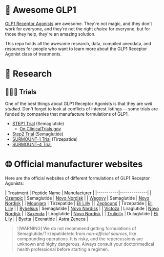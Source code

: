 # 💊 Awesome GLP1

[GLP1 Receptor Agonists][gg-what-is-glp1] are awesome.
They're not magic, and they don't work for everyone, and they're not the right *choice* for everyone, but for those they help, they're an amazing solution. 

This repo holds all the awesome research, data, compiled anecdata, and resources for people who want to learn more about the GLP1 Receptor Agonist class of treatments.

[gg-what-is-glp1]: https://glp1.guide/content/what-are-glp1-agonists

# 📑 Research

## 🧑‍🤝‍🧑 Trials

One of the best things about GLP1 Receptor Agonists is that they are *well studied*. 
Don't forget to look at conflicts of interest listings -- some trials are funded by companies that manufacture formulations of GLP1.

- [STEP1 Trial](https://www.nejm.org/doi/full/10.1056/NEJMoa2032183) (Semaglutide)
  - [On ClinicalTrials.gov](https://clinicaltrials.gov/study/NCT03548935)
- [Step2 Trial](https://www.thelancet.com/journals/lancet/article/PIIS0140-6736(21)00213-0/abstract) (Semaglutide)
- [SURMOUNT-1 Trial](https://www.nejm.org/doi/full/10.1056/NEJMoa2206038) (Tirzepatide)
- [SURMOUNT-4 Trial](https://jamanetwork.com/journals/jama/fullarticle/2812936)

# 🌐 Official manufacturer websites

Here are the official websites of different formulations of GLP1 Receptor Agonists:

| Treatment | Peptide Name | Manufacturer |
|-----------|--------------|
| [Ozempic][ozempic] | Semaglutide   | [Novo Nordisk][nn] |
| [Wegovy][wegovy]  | Semaglutide   | [Novo Nordisk][nn] |
| [Mounjaro][mounjaro] | Tirzepatide  | [Eli Lilly][lilly] |
| [Zepbound][zepbound] | Tirzepatide  | [Eli Lilly][lilly]    |
| [Rybelsus][rybelsus] | Semaglutide  | [Novo Nordisk][nn] |
| [Victoza][victoza] | Liraglutide | [Novo Nordisk][nn] |
| [Saxenda][saxenda] | Liraglutide | [Novo Nordisk][nn] |
| [Trulicity][trulicity] | Dulaglutide | [Eli Lily][lilly] | 
| [Byetta][byetta] | Exenatide | [Astra Zeneca][az] |

> ![WARNING]
> We do not recommend getting formulations of Semaglutide/Tirzepatide/etc from *non-official sources*, like compounding operations.
> It is risky, and the repercussions are unknown and highy dangerous.
> Always consult your doctor/medical health professional before starting a regimen.

[ozempic]: https://ozmepic.com
[wegovy]: https://wegovy.com
[mounjaro]: https://mounjaro.com
[rybelsus]: https://rybelsus.com
[nn]: https://novonordisk.com
[az]: https://astrazeneca-us.com
[zepbound]: https://www.zepbound.lilly.com/
[victoza]: https://www.victoza.com/
[saxenda]: https://www.saxenda.com/
[trulicity]: https://www.trulicity.com/
[byetta]: https://www.astrazeneca-us.com/medicines/astrazeneca-medications.html

[lilly]: https://en.wikipedia.org/wiki/Eli_Lilly_and_Company

